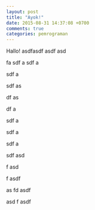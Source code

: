 ```yaml
---
layout: post
title: "Ayok!"
date: 2015-08-31 14:37:08 +0700
comments: true
categories: pemrograman
---
```


Hallo!
asdfasdf
asdf
asd

fa
sdf
a
sdf
a

<!-- more -->

sdf
a

sdf
as

df
as

df
a

sdf
a

sdf
a

sdf
a

sdf
asd

f
asd

f
asdf

as
fd
asdf

asd
f
asdf

